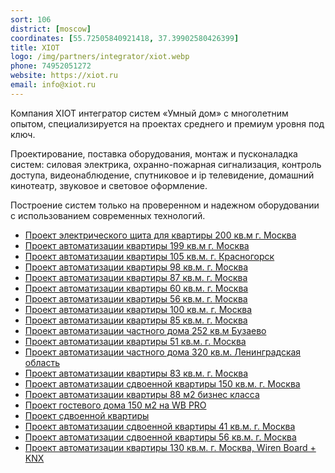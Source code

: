 ```yaml
---
sort: 106
district: [moscow]
coordinates: [55.72505840921418, 37.39902580426399]
title: XIOT
logo: /img/partners/integrator/xiot.webp
phone: 74952051272
website: https://xiot.ru
email: info@xiot.ru
---
```


Компания XIOT интегратор систем «Умный дом» с многолетним опытом, специализируется на проектах среднего и премиум уровня под ключ.

Проектирование, поставка оборудования, монтаж и пусконаладка систем: силовая электрика, охранно-пожарная сигнализация, контроль доступа, видеонаблюдение, спутниковое и ip телевидение, домашний кинотеатр, звуковое и световое оформление.

Построение систем только на проверенном и надежном оборудовании с использованием современных технологий.

* [Проект электрического щита для квартиры 200 кв.м г. Москва](https://wirenboard.com/statics/content/files/5fb53c8992702.pdf)
* [Проект автоматизации квартиры 199 кв.м г. Москва](https://wirenboard.com/statics/content/files/5fb53bbbe8d08.pdf)
* [Проект автоматизации квартиры 105 кв.м. г. Красногорск](https://wirenboard.com/statics/content/files/5f92809c4fd27.pdf)
* [Проект автоматизации квартиры 98 кв.м. г. Москва](https://wirenboard.com/statics/content/files/60752d2698a09.pdf)
* [Проект автоматизации квартиры 87 кв.м. г. Москва](https://wirenboard.com/statics/content/files/5f7b0327c4c2e.pdf)
* [Проект автоматизации квартиры 60 кв.м. г. Москва](https://wirenboard.com/statics/content/files/5f85b0427d359.pdf)
* [Проект автоматизации квартиры 56 кв.м. г. Москва](https://wirenboard.com/statics/content/files/6065db27f198b.pdf)
* [Проект автоматизации квартиры 100 кв.м. г. Москва](https://wirenboard.com/statics/content/files/60c3567a0fd43.pdf)
* [Проект автоматизации квартиры 85 кв.м. г. Москва](https://wirenboard.com/statics/content/files/60f198d75b223.pdf)
* [Проект автоматизации частного дома 252 кв.м Бузаево](https://wirenboard.com/statics/content/files/61792f0d06090.pdf)
* [Проект автоматизации квартиры 51 кв.м. г. Москва](https://wirenboard.com/statics/content/files/61d56c8d90a91.pdf)
* [Проект автоматизации частного дома 320 кв.м. Ленинградская область](https://wirenboard.com/statics/content/files/620229238cda8.pdf)
* [Проект автоматизации квартиры 83 кв.м. г. Москва](https://wirenboard.com/statics/content/files/63160c602fe3a.pdf)
* [Проект автоматизации сдвоенной квартиры 150 кв.м. г. Москва](https://wirenboard.com/statics/content/files/63e3b048f158a.pdf)
* [Проект автоматизации квартиры 88 м2 бизнес класса](https://wirenboard.com/statics/content/files/65ccafc937690.pdf)
* [Проект гостевого дома 150 м2 на WB PRO](https://wirenboard.com/statics/content/files/65ccd21388ac1.pdf)
* [Проект сдвоенной квартиры](https://wirenboard.com/statics/content/files/65ccd2484de8e.pdf)
* [Проект автоматизации сдвоенной квартиры 41 кв.м. г. Москва](https://wirenboard.com/statics/content/files/65faeda93fc69.pdf)
* [Проект автоматизации сдвоенной квартиры 56 кв.м. г. Москва](https://wirenboard.com/statics/content/files/65faedc06bfb5.pdf)
* [Проект автоматизации квартиры 130 кв.м. г. Москва, Wiren Board + KNX](https://wirenboard.com/statics/content/files/66549ba2c5f42.pdf)
